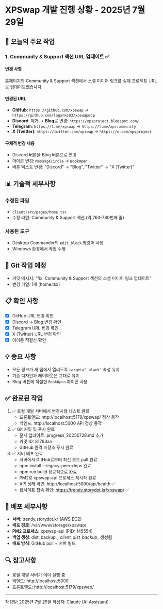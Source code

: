 # XPSwap 개발 진행 상황 - 2025년 7월 29일

## 🎯 오늘의 주요 작업

### 1. Community & Support 섹션 URL 업데이트 ✅

#### 변경 사항
홈페이지의 Community & Support 섹션에서 소셜 미디어 링크를 실제 프로젝트 URL로 업데이트했습니다.

#### 변경된 URL
- **GitHub**: `https://github.com/xpswap` → `https://github.com/loganko83/xpswapmcp`
- **Discord**: 제거 → **Blog**로 변경: `https://xpsproject.blogspot.com/`
- **Telegram**: `https://t.me/xpswap` → `https://t.me/xpscommunity`
- **X (Twitter)**: `https://twitter.com/xpswap` → `https://x.com/xpsproject`

#### 구체적 변경 내용
- Discord 버튼을 Blog 버튼으로 변경
- 아이콘 변경: `MessageCircle` → `BookOpen`
- 버튼 텍스트 변경: "Discord" → "Blog", "Twitter" → "X (Twitter)"

## 📊 기술적 세부사항

### 수정된 파일
- `client/src/pages/home.tsx`
- 수정 라인: Community & Support 섹션 (약 760-780번째 줄)

### 사용된 도구
- Desktop Commander의 `edit_block` 명령어 사용
- Windows 환경에서 작업 수행

## 🔄 Git 작업 예정
- 커밋 메시지: "fix: Community & Support 섹션의 소셜 미디어 링크 업데이트"
- 변경 파일: 1개 (home.tsx)

## 📋 확인 사항
- [x] GitHub URL 변경 확인
- [x] Discord → Blog 변경 확인  
- [x] Telegram URL 변경 확인
- [x] X (Twitter) URL 변경 확인
- [x] 아이콘 적절성 확인

## 💡 중요 사항
- 모든 링크가 새 탭에서 열리도록 `target="_blank"` 속성 유지
- 기존 디자인과 레이아웃은 그대로 유지
- Blog 버튼에 적절한 `BookOpen` 아이콘 사용

## ✅ 완료된 작업
1. ✅ 로컬 개발 서버에서 변경사항 테스트 완료
   - 프론트엔드: http://localhost:5179/xpswap/ 정상 동작
   - 백엔드: http://localhost:5000 API 정상 동작
2. ✅ Git 커밋 및 푸시 완료
   - 문서 업데이트: progress_20250728.md 추가
   - 커밋 ID: 81783aa
   - GitHub 원격 저장소 푸시 완료
3. ✅ 서버 배포 완료
   - 서버에서 GitHub로부터 최신 코드 pull 완료
   - npm install --legacy-peer-deps 완료
   - npm run build 성공적으로 완료
   - PM2로 xpswap-api 프로세스 재시작 완료
   - API 상태 확인: http://localhost:5000/api/health ✅
   - 웹사이트 접속 확인: https://trendy.storydot.kr/xpswap/ ✅

## 🎯 배포 세부사항
- **서버**: trendy.storydot.kr (AWS EC2)
- **배포 경로**: /var/www/storage/xpswap/
- **PM2 프로세스**: xpswap-api (PID: 145554)
- **백업 생성**: dist_backup_*, client_dist_backup_* 생성됨
- **배포 방식**: GitHub pull + 서버 빌드

## 🔍 참고사항
- 로컬 개발 서버가 이미 실행 중
- 백엔드: http://localhost:5000
- 프론트엔드: http://localhost:5179/xpswap/

---
작성일: 2025년 7월 29일
작성자: Claude (AI Assistant)